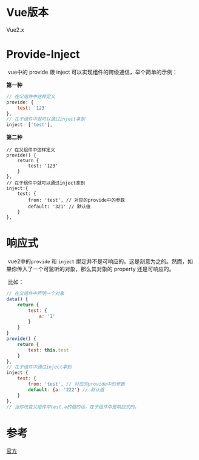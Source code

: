 # Vue版本

Vue2.x

# Provide-Inject

​	vue中的 provide 跟 inject 可以实现组件的跨级通信，举个简单的示例：

**第一种**

```js
// 在父组件中这样定义
provide: {
	test: '123'
},
// 在子组件中就可以通过inject拿到
inject: ['test'],
```

**第二种**

```vue
// 在父组件中这样定义
provide() {
    return {
    	test: '123'
    }
},
// 在子组件中就可以通过inject拿到
inject:{
    test: {
        from: 'test', // 对应的provide中的参数
        default: '321' // 默认值
    }
},
```

# 响应式

​	vue2中的`provide` 和 `inject` 绑定并不是可响应的。这是刻意为之的。然而，如果你传入了一个可监听的对象，那么其对象的 property 还是可响应的。

​	比如：

```js
// 在父组件中声明一个对象
data() {
	return {
		test: {
            a: '1'
        }
	}
}
provide() {
    return {
    	test: this.test
    }
},
// 在子组件中通过inject拿到
inject:{
    test: {
        from: 'test', // 对应的provide中的参数
        default: {a: '222'} // 默认值
    }
},
// 当你改变父组件中test.a的值的话，在子组件中是响应式的。
```

# 参考

[官方](https://cn.vuejs.org/v2/api/#provide-inject)